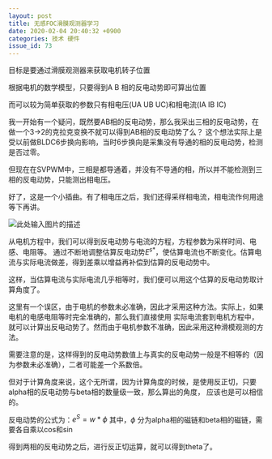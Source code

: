 ```yaml
---
layout: post
title: 无感FOC滑膜观测器学习
date: 2020-02-04 20:40:32 +0900
categories: 技术 硬件
issue_id: 73
---
```


目标是要通过滑膜观测器来获取电机转子位置

根据电机的数学模型，只要得到A B 相的反电动势即可算出位置

而可以较为简单获取的参数只有相电压(UA UB UC)和相电流(IA IB IC)

我一开始有一个疑问，既然要AB相的反电动势，那么我采出三相的反电动势，在做一个3->2的克拉克变换不就可以得到AB相的反电动势了么？
这个想法实际上是受以前做BLDC6步换向影响，当时6步换向是采集没有导通的相的反电动势，检测是否过零。

但现在在SVPWM中，三相是都导通着，并没有不导通的相，所以并不能检测到三相的反电动势，只能测出相电压。

好了，这是一个小插曲。有了相电压之后，我们还得采样相电流，相电流作何用途等下再讲。

![此处输入图片的描述][1]

从电机方程中，我们可以得到反电动势与电流的方程，方程参数为采样时间、电感、电阻等。
通过不断地调整估算反电动势$E^{s*}$，使估算电流也不断变化。估算电流与实际电流做差，得到差乘以增益再补偿到估算的反电动势中。

这样，当估算电流与实际电流几乎相等时，我们便可以用这个估算的反电动势取计算角度了。

这里有一个误区，由于电机的参数未必准确，因此才采用这种方法。实际上，如果电机的电感电阻等时完全准确的，那么我们直接使用
实际电流套到电机方程中，就可以计算出反电动势了。然而由于电机参数不准确，因此采用这种滑模观测的方法。

需要注意的是，这样得到的反电动势数值上与真实的反电动势一般是不相等的（因为参数未必准确），二者可能差一个系数倍。

但对于计算角度来说，这个无所谓，因为计算角度的时候，是使用反正切，只要alpha相的反电动势与beta相的数量级一致，那么算出的角度，
应该也是可以相信的。

反电动势的公式为：$e^S=w*\phi$
其中，$\phi$ 分为alpha相的磁链和beta相的磁链，需要各自乘以cos和sin

得到两相的反电动势之后，进行反正切运算，就可以得到theta了。


[1]: https://raw.githubusercontent.com/Ncerzzk/MyBlog/master/img/smo.png